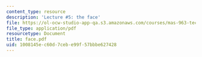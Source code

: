```yaml
---
content_type: resource
description: 'Lecture #5: the face'
file: https://ol-ocw-studio-app-qa.s3.amazonaws.com/courses/mas-963-techno-identity-who-we-are-and-how-we-perceive-ourselves-and-others-spring-2002/1008145ec60d7cebe99f57bbbe627428_face.pdf
file_type: application/pdf
resourcetype: Document
title: face.pdf
uid: 1008145e-c60d-7ceb-e99f-57bbbe627428
---
```

